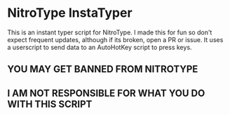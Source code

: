 # NitroType InstaTyper

This is an instant typer script for NitroType. I made this for fun so don't expect frequent updates, although if its broken, open a PR or issue. It uses a userscript to send data to an AutoHotKey script to press keys.

## **YOU MAY GET BANNED FROM NITROTYPE**

## **I AM NOT RESPONSIBLE FOR WHAT YOU DO WITH THIS SCRIPT**
